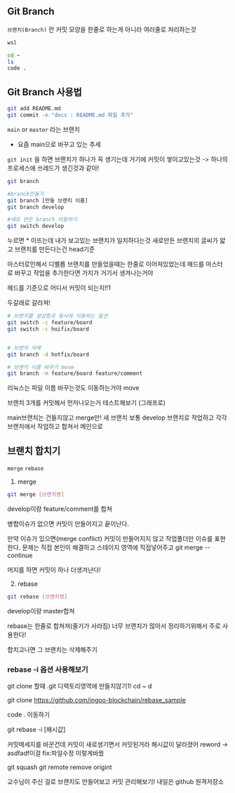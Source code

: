 ## Git Branch

`브랜치(Branch)` 란
커밋 모양을 한줄로 하는게 아니라 여러줄로 처리하는것

```sh
wsl

cd ~
ls
code .
```

## Git Branch 사용법

```sh
git add README.md
git commit -m "docs : README.md 파일 추가"

```

`main` or `master` 라는 브랜치

- 요즘 main으로 바꾸고 있는 추세

`git init` 을 하면 브랜치가 하나가 꼭 생기는데 거기에 커밋이 쌓이고있는것 -> 하나의 프로세스에 쓰레드가 생긴것과 같아!

```sh
git branch

#branch만들기
git branch [만들 브랜치 이름]
git branch develop

#새로 만든 branch 이동하기
git switch develop
```

누르면 \* 이뜨는데 내가 보고있는 브랜치가 일치하다는것
새로만든 브랜치의 글씨가 얇고
브랜치를 만든다는건 head기준

마스터로인해서 디벨롭 브랜치를 만들었을때는 한줄로 이어져있었는데
헤드를 마스터로 바꾸고 작업을 추가한다면 가지가 거기서 생겨나는거야

헤드를 기준으로 어디서 커밋이 되는지!!1

두갈래로 갈라져!

```sh
# 브랜치를 생성함과 동시에 이동하는 옵션
git switch -c feature/board
git switch -c hoifix/board


# 브랜치 삭제
git branch -d hotfix/board

# 브랜치 이름 바꾸기 move
git branch -m feature/board feature/comment
```

리눅스는 파일 이름 바꾸는것도 이동하는거야 move

브랜치 3개를 커밋해서 먼저나오는거 테스트해보기 (그래프로)

main브랜치는 건들지않고 merge만!
새 브랜치 보통 develop 브랜치로 작업하고
각각 브랜치에서 작업하고 합쳐서 메인으로

## 브랜치 합치기

`merge` `rebase`

1. merge

```sh
git merge [브랜치명]

```

develop이랑 feature/comment를 합쳐

병합이슈가 없으면 커밋이 만들어지고 끝이난다.

만약 이슈가 있으면(merge conflict) 커밋이 만들어지지 않고 작업폴더만 이슈를 표현한다.
문제는 직접 본인이 해결하고 스테이지 영역에 직접넣어주고 git merge --continue

머지를 하면 커밋이 하나 더생겨난다!

2. rebase

```sh
git rebase [브랜치명]

```

develop이랑 master합쳐

rebase는 한줄로 합쳐져(줄기가 사라짐)
너무 브랜치가 많아서 정리하기위해서 주로 사용한다!

합치고나면 그 브랜치는 삭제해주기

### rebase -i 옵션 사용해보기

git clone 할때 .git 디렉토리영역에 만들지않기1!
cd ~ d

git clone https://github.com/ingoo-blockchain/rebase_sample

code . 이동하기

git rebase -i [해시값]

커밋메세지를 바꾼건데
커밋이 새로생기면서 커밋된거라 해시값이 달라졌어
reword -> asdfadf이걸 fix:파일수정 이렇게바꿨

git squash
git remote remove origint

교수님이 주신 걸로 브랜치도 만들어보고 커밋 관리해보기!
내일은 github 원격저장소
